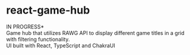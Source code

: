 # react-game-hub
IN PROGRESS*  
Game hub that utilizes RAWG API to display different game titles in a grid with filtering functionality.  
UI built with React, TypeScript and ChakraUI
